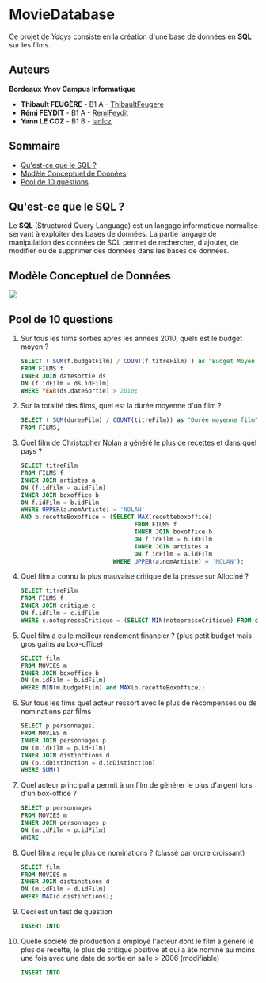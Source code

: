 # MovieDatabase

Ce projet de *Ydays* consiste en la création d'une base de données en **SQL** sur les films.


## Auteurs

**Bordeaux Ynov Campus Informatique**

+   **Thibault FEUGÈRE** - B1 A - [ThibaultFeugere](https://github.com/ThibaultFeugere)
+   **Rémi FEYDIT** - B1 A - [RemiFeydit](https://github.com/RemiFeydit)
+   **Yann LE COZ** - B1 B - [ianlcz](https://github.com/ianlcz)


## Sommaire

+   [Qu'est-ce que le SQL ?](#quest-ce-que-le-sql-)
+   [Modèle Conceptuel de Données](#modèle-conceptuel-de-données)
+   [Pool de 10 questions](#pool-de-10-questions)


## Qu'est-ce que le SQL ?

Le **SQL** (Structured Query Language) est un langage informatique normalisé servant à exploiter des bases de données. La partie langage de manipulation des données de SQL permet de rechercher, d'ajouter, de modifier ou de supprimer des données dans les bases de données.


## Modèle Conceptuel de Données

![](https://github.com/ianlcz/MovieDatabase/blob/master/Images/Sch%C3%A9ma%20MCD%20MovieDatabase.png)


## Pool de 10 questions

1.  Sur tous les films sorties après les années 2010, quels est le budget moyen ?

     ```sql
    SELECT ( SUM(f.budgetFilm) / COUNT(f.titreFilm) ) as "Budget Moyen Film année 2010"
     FROM FILMS f
     INNER JOIN datesortie ds
     ON (f.idFilm = ds.idFilm)
     WHERE YEAR(ds.dateSortie) > 2010;
    ```

1.  Sur la totalité des films, quel est la durée moyenne d'un film ?

     ```sql
    SELECT ( SUM(dureeFilm) / COUNT(titreFilm)) as "Durée moyenne film"
    FROM FILMS;
    ```

1.  Quel film de Christopher Nolan a généré le plus de recettes et dans quel pays ?

     ```sql
     SELECT titreFilm
     FROM FILMS f
     INNER JOIN artistes a
     ON (f.idFilm = a.idFilm)
     INNER JOIN boxoffice b
     ON f.idFilm = b.idFilm
     WHERE UPPER(a.nomArtiste) = 'NOLAN'
     AND b.recetteBoxoffice = (SELECT MAX(recetteboxoffice)
                                     FROM FILMS f
                                     INNER JOIN boxoffice b
                                     ON f.idFilm = b.idFilm
                                     INNER JOIN artistes a
                                     ON f.idFilm = a.idFilm
						       WHERE UPPER(a.nomArtiste) = 'NOLAN');
    ```

1.  Quel film a connu la plus mauvaise critique de la presse sur Allociné ?

     ```sql
    SELECT titreFilm
    FROM FILMS f
    INNER JOIN critique c
    ON f.idFilm = c.idFilm
    WHERE c.notepresseCritique = (SELECT MIN(notepresseCritique) FROM critique WHERE UPPER(nomCritique) = 'ALLOCINÉ');
    ```

1.  Quel film a eu le meilleur rendement financier ? (plus petit budget mais gros gains au box-office)

     ```sql
    SELECT film
    FROM MOVIES m
    INNER JOIN boxoffice b
    ON (m.idFilm = b.idFilm)
    WHERE MIN(m.budgetFilm) and MAX(b.recetteBoxoffice);
    ```

1.  Sur tous les fims quel acteur ressort avec le plus de récompenses ou de nominations par films

     ```sql
    SELECT p.personnages,
    FROM MOVIES m
    INNER JOIN personnages p
    ON (m.idFilm = p.idFilm)
    INNER JOIN distinctions d
    ON (p.idDistinction = d.idDistinction)
    WHERE SUM()
    ```

1.  Quel acteur principal a permit à un film de générer le plus d'argent lors d'un box-office ?

     ```sql
    SELECT p.personnages
    FROM MOVIES m
    INNER JOIN personnages p
    ON (m.idFilm = p.idFilm)
    WHERE 
    ```

1.  Quel film a reçu le plus de nominations ? (classé par ordre croissant)

     ```sql
    SELECT film
    FROM MOVIES m
    INNER JOIN distinctions d
    ON (m.idFilm = d.idFilm)
    WHERE MAX(d.distinctions);
    ```

1.  Ceci est un test de question

     ```sql
    INSERT INTO
    ```

1.  Quelle société de production a employé l'acteur dont le film a généré le plus de recette, le plus de critique positive et qui a été nominé au moins une fois avec une date de sortie en salle > 2006 (modifiable)

     ```sql
    INSERT INTO
    ```

